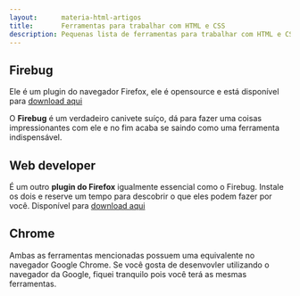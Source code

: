 ```yaml
---
layout:      materia-html-artigos
title:       Ferramentas para trabalhar com HTML e CSS
description: Pequenas lista de ferramentas para trabalhar com HTML e CSS
---
```


Firebug
---

Ele é um plugin do navegador Firefox, ele é opensource e está disponível para [download aqui](https://addons.mozilla.org/pt-br/firefox/addon/firebug "link-externo")

O __Firebug__ é um verdadeiro canivete suíço, dá para fazer uma coisas impressionantes com ele e no fim acaba se saindo
como uma ferramenta indispensável.


Web developer
---

É um outro __plugin do Firefox__ igualmente essencial como o Firebug. Instale os dois e reserve um tempo para descobrir 
o que eles podem fazer por você. Disponível para [download aqui](https://addons.mozilla.org/pt-br/firefox/addon/web-developer/ "link-externo")


Chrome
---
Ambas as ferramentas mencionadas possuem uma equivalente no navegador Google Chrome. Se você gosta de desenvovler
utilizando o navegador da Google, fiquei tranquilo pois você terá as mesmas ferramentas.